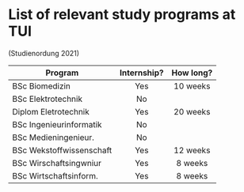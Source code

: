 # List of relevant study programs at TUI
(Studienordung 2021)

| Program                  | Internship? | How long? |
| ------------------------ | :---------: | :--------:|
| BSc Biomedizin           | Yes         | 10 weeks  |
| BSc Elektrotechnik       | No          |           |
| Diplom Eletrotechnik     | Yes         | 20 weeks  |
| BSc Ingenieurinformatik  | No          |           |
| BSc Medieningenieur.     | No          |           |
| BSc Wekstoffwissenschaft | Yes         | 12 weeks  |
| BSc Wirschaftsingwniur   | Yes         | 8 weeks   |
| BSc Wirtschaftsinform.   | Yes         | 8 weeks   |